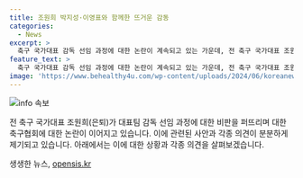 ```yaml
---
title: 조원희 박지성·이영표와 함께한 뜨거운 감동
categories:
  - News
excerpt: >
  축구 국가대표 감독 선임 과정에 대한 논란이 계속되고 있는 가운데, 전 축구 국가대표 조원희가 대한축구협회의 법적 대응을 공개적으로 비판하며 혼란스러운 상황에 대한 아쉬움을 표현했다. 이에 이어 유럽 축구를 경험한 선배 축구인들도 축구협회를 향해 날을 세우며 논란을 확산시키고 있다. 축구협회는 박주호에 대한 법적 대응을 검토하고 있는 상황에서, 축구팬들은 현재 상황에 대한 명확한 설명과 옳은 결정을 요구하고 있다.
feature_text: >
  축구 국가대표 감독 선임 과정에 대한 논란이 계속되고 있는 가운데, 전 축구 국가대표 조원희가 대한축구협회의 법적 대응을 공개적으로 비판하며 혼란스러운 상황에 대한 아쉬움을 표현했다. 이에 이어 유럽 축구를 경험한 선배 축구인들도 축구협회를 향해 날을 세우며 논란을 확산시키고 있다. 축구협회는 박주호에 대한 법적 대응을 검토하고 있는 상황에서, 축구팬들은 현재 상황에 대한 명확한 설명과 옳은 결정을 요구하고 있다.
image: 'https://www.behealthy4u.com/wp-content/uploads/2024/06/koreanews.jpg'
---
```


<p><img src="https://www.behealthy4u.com/wp-content/uploads/2024/06/koreanews.jpg" alt="info 속보" /></p>

<p>전 축구 국가대표 조원희(은퇴)가 대표팀 감독 선임 과정에 대한 비판을 퍼뜨리며 대한축구협회에 대한 논란이 이어지고 있습니다. 이에 관련된 사안과 각종 의견이 분분하게 제기되고 있습니다. 아래에서는 이에 대한 상황과 각종 의견을 살펴보겠습니다. </p>

<p data-ke-size="size16"></p>
생생한 뉴스, <a href="https://opensis.kr" rel="dofollow">opensis.kr</a>


